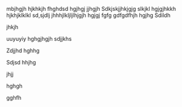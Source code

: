 mbjhgjh
hjkhkjh
fhghdsd
hgjhgj
jjhgjh
Sdkjskjjhkjgjg
slkjkl
hgjgjhkkh
hjkhjklklkl
sd,sjdlj
jhhhjlkljljlhjgjh
hgjgj
fgfg
gdfgdfhjh
hgjhg
Sdildh

jhkjh

uuyuyiy
hghgjhgjh
sdjjkhs

Zdjjhd
hghhg

Sdjsd
hhjhg

jhjj

hghgh


gghfh
